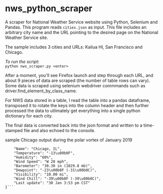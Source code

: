 # nws_python_scraper
A scraper for National Weather Service website using Python, Selenium and Pandas.
This program reads ```cities.json``` as input. This file includes an arbitrary city name
and the URL pointing to the desired page on the National Weather Service site.

The sample includes 3 cities and URLs: Kailua HI, San Francisco and Chicago.

<i>To run the script:</i><br>
```python nws_scraper.py <enter>```
  
After a moment, you'll see Firefox launch and step through each URL, and about 9 pieces of data are scraped (the number of table rows can vary). Some data is scraped using selenium webdriver commmands such as driver.find_element_by_class_name.

For NWS data stored in a table, I read the table into a pandas dataframe, transposed it to rotate the keys into the column header and then further processed the data to utlimately get everything into a single python dictionary for each city.

The final data is converted back into the json format and written to a time-stamped file and also echoed to the console.

sample Chicago output during the polar vortex of January 2019
```{
    "Name": "Chicago, IL",
    "Temperature": "-13\u00b0F",
    "Humidity": "60%",
    "Wind Speed": "W 20 mph",
    "Barometer": "30.30 in (1029.8 mb)",
    "Dewpoint": "-23\u00b0F (-31\u00b0C)",
    "Visibility": "10.00 mi",
    "Wind Chill": "-39\u00b0F (-39\u00b0C)",
    "Last update": "30 Jan 3:53 pm CST"
}```
